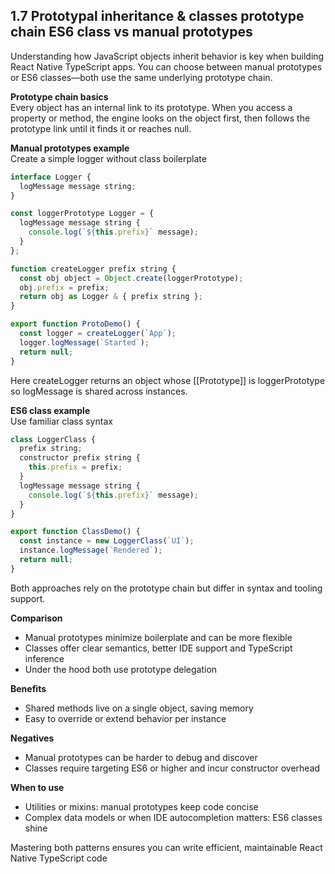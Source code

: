 ## 1.7 Prototypal inheritance & classes prototype chain ES6 class vs manual prototypes

Understanding how JavaScript objects inherit behavior is key when building React Native TypeScript apps. You can choose between manual prototypes or ES6 classes—both use the same underlying prototype chain.

**Prototype chain basics**  
Every object has an internal link to its prototype. When you access a property or method, the engine looks on the object first, then follows the prototype link until it finds it or reaches null.

**Manual prototypes example**  
Create a simple logger without class boilerplate  

```javascript
interface Logger {
  logMessage message string;
}

const loggerPrototype Logger = {
  logMessage message string {
    console.log(`${this.prefix}` message);
  }
};

function createLogger prefix string {
  const obj object = Object.create(loggerPrototype);
  obj.prefix = prefix;
  return obj as Logger & { prefix string };
}

export function ProtoDemo() {
  const logger = createLogger(`App`);
  logger.logMessage(`Started`);
  return null;
}
```

Here createLogger returns an object whose [[Prototype]] is loggerPrototype so logMessage is shared across instances.

**ES6 class example**  
Use familiar class syntax  

```javascript
class LoggerClass {
  prefix string;
  constructor prefix string {
    this.prefix = prefix;
  }
  logMessage message string {
    console.log(`${this.prefix}` message);
  }
}

export function ClassDemo() {
  const instance = new LoggerClass(`UI`);
  instance.logMessage(`Rendered`);
  return null;
}
```

Both approaches rely on the prototype chain but differ in syntax and tooling support.

**Comparison**  
- Manual prototypes minimize boilerplate and can be more flexible  
- Classes offer clear semantics, better IDE support and TypeScript inference  
- Under the hood both use prototype delegation  

**Benefits**  
- Shared methods live on a single object, saving memory  
- Easy to override or extend behavior per instance  

**Negatives**  
- Manual prototypes can be harder to debug and discover  
- Classes require targeting ES6 or higher and incur constructor overhead  

**When to use**  
- Utilities or mixins: manual prototypes keep code concise  
- Complex data models or when IDE autocompletion matters: ES6 classes shine  

Mastering both patterns ensures you can write efficient, maintainable React Native TypeScript code  